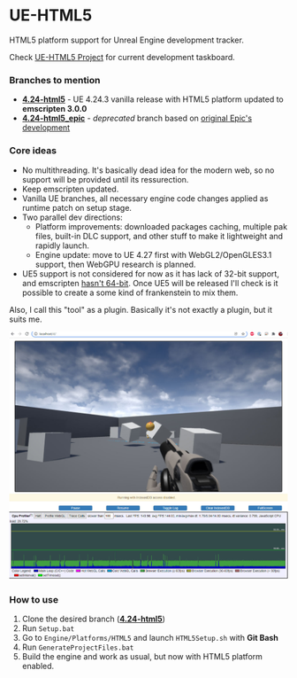 # UE-HTML5

HTML5 platform support for Unreal Engine development tracker.

Check [UE-HTML5 Project](https://github.com/users/ufna/projects/1/) for current development taskboard.

### Branches to mention

* **[4.24-html5](https://github.com/ufna/UnrealEngine/tree/4.24-html5)** - UE 4.24.3 vanilla release with HTML5 platform updated to **emscripten 3.0.0**
* **[4.24-html5_epic](https://github.com/ufna/UnrealEngine/tree/4.24-html5_epic)** - _deprecated_ branch based on [original Epic's development](https://github.com/UnrealEngineHTML5/Documentation)


### Core ideas

* No multithreading. It's basically dead idea for the modern web, so no support will be provided until its ressurection.
* Keep emscripten updated.
* Vanilla UE branches, all necessary engine code changes applied as runtime patch on setup stage.
* Two parallel dev directions: 
  * Platform improvements: downloaded packages caching, multiple pak files, built-in DLC support, and other stuff to make it lightweight and rapidly launch.
  * Engine update: move to UE 4.27 first with WebGL2/OpenGLES3.1 support, then WebGPU research is planned.
* UE5 support is not considered for now as it has lack of 32-bit support, and emscripten [hasn't 64-bit](https://github.com/emscripten-core/emscripten/issues/12087). Once UE5 will be released I'll check is it possible to create a some kind of frankenstein to mix them.

Also, I call this "tool" as a plugin. Basically it's not exactly a plugin, but it suits me.


![SCREENSHOT](Documentation/SCREENSHOT.jpg)

### How to use

1. Clone the desired branch (**[4.24-html5](https://github.com/ufna/UnrealEngine/tree/4.24-html5)**)
2. Run `Setup.bat`
3. Go to `Engine/Platforms/HTML5` and launch `HTML5Setup.sh` with **Git Bash**
4. Run `GenerateProjectFiles.bat`
5. Build the engine and work as usual, but now with HTML5 platform enabled.

